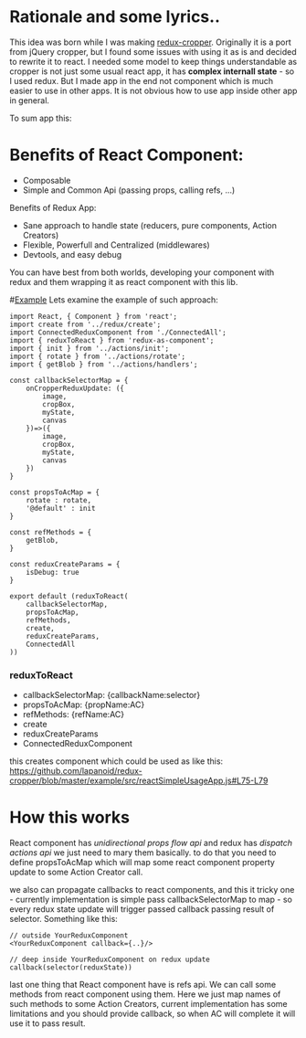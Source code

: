 # Rationale and some lyrics..

This idea was born while I was making [redux-cropper](https://github.com/lapanoid/redux-cropper). Originally it is a port from jQuery cropper, but I found some issues with using it as is and decided to rewrite it to react. I needed some model to keep things understandable as cropper is not just some usual react app, it has **complex internall state** - so I used redux. 
But I made app in the end not component which is much easier to use in other apps. It is not obvious how to use app inside other app in general. 

To sum app this:

# Benefits of React Component:
- Composable
- Simple and Common Api (passing props, calling refs, ...)

Benefits of Redux App:
- Sane approach to handle state (reducers, pure components, Action Creators)
- Flexible, Powerfull and Centralized (middlewares)
- Devtools, and easy debug

You can have best from both worlds, developing your component with redux and them wrapping it as react component with this lib.

#[Example](https://github.com/lapanoid/redux-cropper/blob/master/src/containers/reactComponent.js)
Lets examine the example of such approach:

```
import React, { Component } from 'react';
import create from '../redux/create';
import ConnectedReduxComponent from './ConnectedAll';
import { reduxToReact } from 'redux-as-component';
import { init } from '../actions/init';
import { rotate } from '../actions/rotate';
import { getBlob } from '../actions/handlers';

const callbackSelectorMap = {
	onCropperReduxUpdate: ({
		image, 
		cropBox, 
		myState, 
		canvas
	})=>({
		image, 
		cropBox, 
		myState, 
		canvas
	})
}

const propsToAcMap = {
	rotate : rotate,
	'@default' : init
}
	
const refMethods = {
	getBlob,
}

const reduxCreateParams = {
	isDebug: true
}

export default (reduxToReact(
	callbackSelectorMap,
	propsToAcMap,
	refMethods,
	create,
	reduxCreateParams,
	ConnectedAll
))
```


### reduxToReact
- callbackSelectorMap: {callbackName:selector} 
- propsToAcMap: {propName:AC} 
- refMethods: {refName:AC} 
- create
- reduxCreateParams
- ConnectedReduxComponent

this creates component which could be used as like this:
https://github.com/lapanoid/redux-cropper/blob/master/example/src/reactSimpleUsageApp.js#L75-L79

# How this works

React component has *unidirectional props flow api* and redux has *dispatch actions api* we just need to mary them basically.
to do that you need to define propsToAcMap which will map some react component property update to some Action Creator call.

we also can propagate callbacks to react components, and this it tricky one - currently implementation is simple
pass callbackSelectorMap to map - so every redux state update will trigger passed callback passing result of selector.
Something like this:
```
// outside YourReduxComponent
<YourReduxComponent callback={..}/>

// deep inside YourReduxComponent on redux update
callback(selector(reduxState))
```

last one thing that React component have is refs api. We can call some methods from react component using them.
Here we just map names of such methods to some Action Creators, current implementation has some limitations and you should provide callback, so when AC will complete it will use it to pass result.
